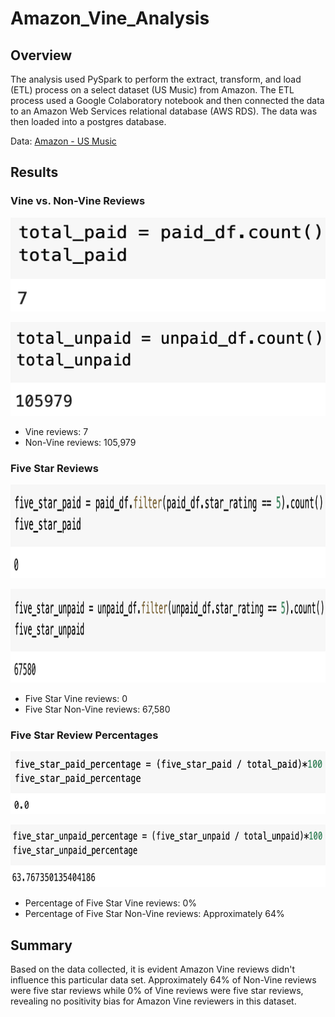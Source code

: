 # Amazon_Vine_Analysis

## Overview
The analysis used PySpark to perform the extract, transform, and load (ETL) process on a select dataset (US Music) from Amazon. The ETL process used a Google Colaboratory notebook and then connected the data to an Amazon Web Services relational database (AWS RDS). The data was then loaded into a postgres database.<br>

Data: [Amazon - US Music](https://s3.amazonaws.com/amazon-reviews-pds/tsv/amazon_reviews_us_Music_v1_00.tsv.gz)


## Results
### Vine vs. Non-Vine Reviews
<img src="https://github.com/ChrisBarton107/Amazon_Vine_Analysis/blob/main/Resources/Paid.png" alt="drawing" height="150" width="600"/>

<img src="https://github.com/ChrisBarton107/Amazon_Vine_Analysis/blob/main/Resources/Unpaid.png" alt="drawing" height="150" width="600"/><br>
- Vine reviews: 7
- Non-Vine reviews: 105,979<br>

### Five Star Reviews
<img src="https://github.com/ChrisBarton107/Amazon_Vine_Analysis/blob/main/Resources/Five_Star_Paid.png" alt="drawing" height="150" width="600"/>

<img src="https://github.com/ChrisBarton107/Amazon_Vine_Analysis/blob/main/Resources/Five_Star_Unpaid.png" alt="drawing" height="150" width="600"/><br>
- Five Star Vine reviews: 0
- Five Star Non-Vine reviews: 67,580<br>

### Five Star Review Percentages
<img src="https://github.com/ChrisBarton107/Amazon_Vine_Analysis/blob/main/Resources/Five_Star_PPerc.png" alt="drawing" height="100" width="600"/>

<img src="https://github.com/ChrisBarton107/Amazon_Vine_Analysis/blob/main/Resources/Five_Star_UPerc.png" alt="drawing" height="100" width="600"/><br>
- Percentage of Five Star Vine reviews: 0%
- Percentage of Five Star Non-Vine reviews: Approximately 64%

## Summary
Based on the data collected, it is evident Amazon Vine reviews didn't influence this particular data set. Approximately 64% of Non-Vine reviews were five star reviews while 0% of Vine reviews were five star reviews, revealing no positivity bias for Amazon Vine reviewers in this dataset. 
